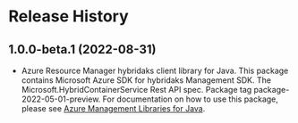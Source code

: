 # Release History

## 1.0.0-beta.1 (2022-08-31)

- Azure Resource Manager hybridaks client library for Java. This package contains Microsoft Azure SDK for hybridaks Management SDK. The Microsoft.HybridContainerService Rest API spec. Package tag package-2022-05-01-preview. For documentation on how to use this package, please see [Azure Management Libraries for Java](https://aka.ms/azsdk/java/mgmt).
